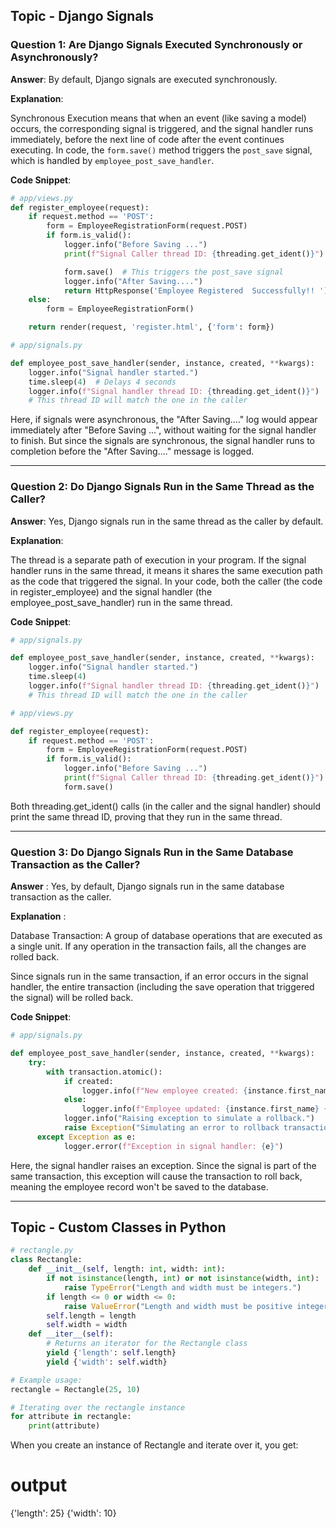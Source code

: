 ## Topic - Django Signals

### Question 1: Are Django Signals Executed Synchronously or Asynchronously?

**Answer**: By default, Django signals are executed synchronously.

**Explanation**:

Synchronous Execution means that when an event (like saving a model) occurs, the corresponding signal is triggered, and the signal handler runs immediately, before the next line of code after the event continues executing. In code, the `form.save()` method triggers the `post_save` signal, which is handled by `employee_post_save_handler`.

**Code Snippet**:

```python
# app/views.py
def register_employee(request):
    if request.method == 'POST':
        form = EmployeeRegistrationForm(request.POST)
        if form.is_valid():
            logger.info("Before Saving ...")
            print(f"Signal Caller thread ID: {threading.get_ident()}")

            form.save()  # This triggers the post_save signal
            logger.info("After Saving....")
            return HttpResponse('Employee Registered  Successfully!! ')
    else:
        form = EmployeeRegistrationForm()

    return render(request, 'register.html', {'form': form})

```

```python
# app/signals.py

def employee_post_save_handler(sender, instance, created, **kwargs):
    logger.info("Signal handler started.")
    time.sleep(4)  # Delays 4 seconds
    logger.info(f"Signal handler thread ID: {threading.get_ident()}")
    # This thread ID will match the one in the caller
```

Here, if signals were asynchronous, the "After Saving...." log would appear immediately after "Before Saving ...", without waiting for the signal handler to finish. But since the signals are synchronous, the signal handler runs to completion before the "After Saving...." message is logged.

------------------------------------------------------------------------------------------------------------------------------------------------------------------------------------------------------------------------------------------------------------------------------

### Question 2: Do Django Signals Run in the Same Thread as the Caller?

**Answer**: Yes, Django signals run in the same thread as the caller by default.

**Explanation**:

The thread is a separate path of execution in your program. If the signal handler runs in the same thread, it means it shares the same execution path as the code that triggered the signal.
In your code, both the caller (the code in register_employee) and the signal handler (the employee_post_save_handler) run in the same thread.

**Code Snippet**:
```python
# app/signals.py

def employee_post_save_handler(sender, instance, created, **kwargs):
    logger.info("Signal handler started.")
    time.sleep(4)
    logger.info(f"Signal handler thread ID: {threading.get_ident()}")     
    # This thread ID will match the one in the caller

# app/views.py

def register_employee(request):
    if request.method == 'POST':
        form = EmployeeRegistrationForm(request.POST)
        if form.is_valid():
            logger.info("Before Saving ...")
            print(f"Signal Caller thread ID: {threading.get_ident()}")
            form.save()  
```

Both threading.get_ident() calls (in the caller and the signal handler) should print the same thread ID, proving that they run in the same thread.

------------------------------------------------------------------------------------------------------------------------------------------------------------------------------------------------------------------------------------------------------------------------------

### Question 3: Do Django Signals Run in the Same Database Transaction as the Caller?

**Answer** : Yes, by default, Django signals run in the same database transaction as the caller.

**Explanation** :

Database Transaction: A group of database operations that are executed as a single unit. If any operation in the transaction fails, all the changes are rolled back.

Since signals run in the same transaction, if an error occurs in the signal handler, the entire transaction (including the save operation that triggered the signal) will be rolled back.

**Code Snippet**:
```python
# app/signals.py

def employee_post_save_handler(sender, instance, created, **kwargs):
    try:
        with transaction.atomic():
            if created:
                logger.info(f"New employee created: {instance.first_name} {instance.last_name}")
            else:
                logger.info(f"Employee updated: {instance.first_name} {instance.last_name}")
            logger.info("Raising exception to simulate a rollback.")
            raise Exception("Simulating an error to rollback transaction")
      except Exception as e:  
            logger.error(f"Exception in signal handler: {e}")     

```

Here, the signal handler raises an exception. Since the signal is part of the same transaction, this exception will cause the transaction to roll back, meaning the employee record won't be saved to the database.



----------------------------------------------------------------------------------------------------------------------------

## Topic  - Custom Classes in Python

```python
# rectangle.py
class Rectangle:
    def __init__(self, length: int, width: int):
        if not isinstance(length, int) or not isinstance(width, int):
            raise TypeError("Length and width must be integers.")
        if length <= 0 or width <= 0:
            raise ValueError("Length and width must be positive integers.")
        self.length = length
        self.width = width
    def __iter__(self):
        # Returns an iterator for the Rectangle class
        yield {'length': self.length}
        yield {'width': self.width}

# Example usage:
rectangle = Rectangle(25, 10)

# Iterating over the rectangle instance
for attribute in rectangle:
    print(attribute)

```
When you create an instance of Rectangle and iterate over it, you get:

# output


{'length': 25}
{'width': 10}



  
            


            

            


